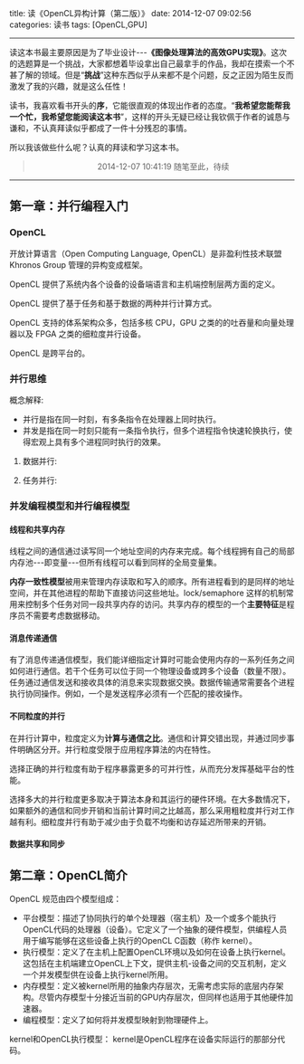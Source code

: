 title: 读《OpenCL异构计算（第二版）》
date: 2014-12-07 09:02:56
categories: 读书
tags: [OpenCL,GPU]

---

读这本书最主要原因是为了毕业设计---**《图像处理算法的高效GPU实现》**。这次的选题算是一个挑战，大家都想着毕设拿出自己最拿手的作品，我却在摸索一个不甚了解的领域。但是“**挑战**”这种东西似乎从来都不是个问题，反之正因为陌生反而激发了我的兴趣，就是这么任性！

读书，我喜欢看书开头的**序**，它能很直观的体现出作者的态度。“**我希望您能帮我一个忙，我希望您能阅读这本书**”，这样的开头无疑已经让我钦佩于作者的诚恳与谦和，不认真拜读似乎都成了一件十分残忍的事情。

所以我该做些什么呢？认真的拜读和学习这本书。
<!--more-->
> <center>2014-12-07 10:41:19 随笔至此，待续</center>

---
## 第一章：并行编程入门

### OpenCL
开放计算语言（Open Computing Language, OpenCL）是非盈利性技术联盟 Khronos Group 管理的异构变成框架。

OpenCL 提供了系统内各个设备的设备端语言和主机端控制层两方面的定义。

OpenCL 提供了基于任务和基于数据的两种并行计算方式。

OpenCL 支持的体系架构众多，包括多核 CPU，GPU 之类的的吐吞量和向量处理器以及 FPGA 之类的细粒度并行设备。

OpenCL 是跨平台的。

### 并行思维

概念解释:
- 并行是指在同一时刻，有多条指令在处理器上同时执行。
- 并发是指在同一时刻只能有一条指令执行，但多个进程指令快速轮换执行，使得宏观上具有多个进程同时执行的效果。

1. 数据并行:

2. 任务并行:

### 并发编程模型和并行编程模型

#### 线程和共享内存

线程之间的通信通过读写同一个地址空间的内存来完成。每个线程拥有自己的局部内存池---即变量---但所有线程可以看到同样的全局变量集。

**内存一致性模型**被用来管理内存读取和写入的顺序。所有进程看到的是同样的地址空间，并在其他进程的帮助下直接访问这些地址。lock/semaphore 这样的机制常用来控制多个任务对同一段共享内存的访问。共享内存的模型的一个**主要特征**是程序员不需要考虑数据移动。

#### 消息传递通信

有了消息传递通信模型，我们能详细指定计算时可能会使用内存的一系列任务之间如何进行通信。若干个任务可以位于同一个物理设备或跨多个设备（数量不限）。任务通过通信发送和接收具体的消息来实现数据交换。数据传输通常需要各个进程执行协同操作。例如，一个是发送程序必须有一个匹配的接收操作。

#### 不同粒度的并行

在并行计算中，粒度定义为**计算与通信之比**。通信和计算交错出现，并通过同步事件明确区分开。并行粒度受限于应用程序算法的内在特性。

选择正确的并行粒度有助于程序暴露更多的可并行性，从而充分发挥基础平台的性能。

选择多大的并行粒度更多取决于算法本身和其运行的硬件环境。在大多数情况下，如果额外的通信和同步开销和当前计算时间之比越高，那么采用粗粒度并行对工作越有利。细粒度并行有助于减少由于负载不均衡和访存延迟所带来的开销。

#### 数据共享和同步

## 第二章：OpenCL简介

OpenCL 规范由四个模型组成：
- 平台模型：描述了协同执行的单个处理器（宿主机）及一个或多个能执行OpenCL代码的处理器（设备）。它定义了一个抽象的硬件模型，供编程人员用于编写能够在这些设备上执行的OpenCL C函数（称作 kernel）。
- 执行模型：定义了在主机上配置OpenCL环境以及如何在设备上执行kernel。这包括在主机端建立OpenCL上下文，提供主机-设备之间的交互机制，定义一个并发模型供在设备上执行kernel所用。
- 内存模型：定义被kernel所用的抽象内存层次，无需考虑实际的底层内存架构。尽管内存模型十分接近当前的GPU内存层次，但同样也适用于其他硬件加速器。
- 编程模型：定义了如何将并发模型映射到物理硬件上。

kernel和OpenCL执行模型：
kernel是OpenCL程序在设备实际运行的那部分代码。

